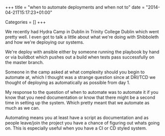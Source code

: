 +++
title = "when to automate deployments and when not to"
date = "2014-04-21T15:17:23+01:00"


Categories = []
+++

We recently had Hydra Camp in Dublin in Trinity College Dublin which
went pretty well. I even got to talk a little about what we're doing
with Shibboleth and how we're deploying our systems.

We're deploy with ansible either by someone running the playbook by hand
or via buildbot which pushes out a build when tests pass successfully
on the master branch.

Someone in the camp asked at what complexity should you begin to automate
at, which I thought was a strange question since at DRI/TCD we thought
of deploying as automatically as possible from day 1.

My response to the question of when to automate was to automate it if you
know that you need documentation or know that there might be a second
time in setting up the system. Which pretty meant that we automate as
much as we can.

Automating means you at least have a script as documentation and as people
leave/join the project you have a chance of figuring out whats going
on. This is especially useful when you have a CI or CD styled system.
